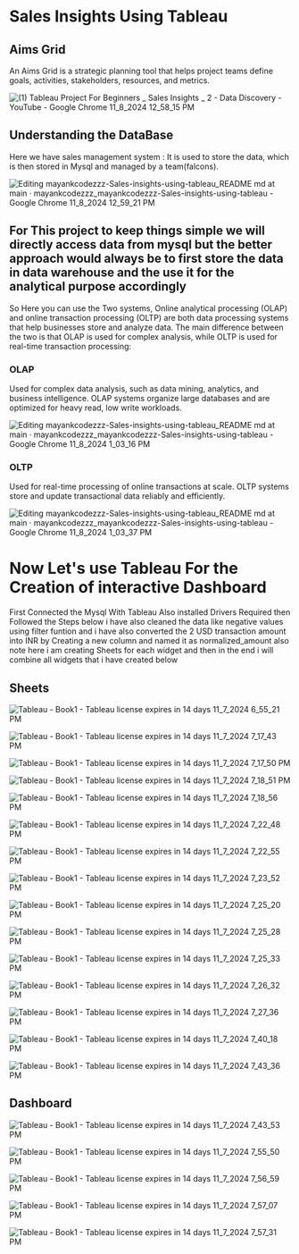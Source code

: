 # Sales Insights Using Tableau

## Aims Grid 
An Aims Grid is a strategic planning tool that helps project teams define goals, activities, stakeholders, resources, and metrics.

![(1) Tableau Project For Beginners _ Sales Insights _ 2 - Data Discovery - YouTube - Google Chrome 11_8_2024 12_58_15 PM](https://github.com/user-attachments/assets/92f64c28-77bf-4203-b4c6-ffe08d886979)

## Understanding the DataBase
Here we have sales management system : It is used to store the data, which is then stored in Mysql and managed by a team(falcons).

![Editing mayankcodezzz-Sales-insights-using-tableau_README md at main · mayankcodezzz_mayankcodezzz-Sales-insights-using-tableau - Google Chrome 11_8_2024 12_59_21 PM](https://github.com/user-attachments/assets/c19324da-9d90-48fb-b0f6-89975c25efac)

## For This project to keep things simple we will directly access data from mysql but the better approach would always be to first store the data in data warehouse and the use it for the analytical purpose accordingly
So Here you can use the Two systems,
Online analytical processing (OLAP) and online transaction processing (OLTP) are both data processing systems that help businesses store and analyze data. The main difference between the two is that OLAP is used for complex analysis, while OLTP is used for real-time transaction processing: 
### OLAP
Used for complex data analysis, such as data mining, analytics, and business intelligence. OLAP systems organize large databases and are optimized for heavy read, low write workloads. 

![Editing mayankcodezzz-Sales-insights-using-tableau_README md at main · mayankcodezzz_mayankcodezzz-Sales-insights-using-tableau - Google Chrome 11_8_2024 1_03_16 PM](https://github.com/user-attachments/assets/4c7c88bf-5026-4dd1-8dcc-c7dc31053d5c)

### OLTP
Used for real-time processing of online transactions at scale. OLTP systems store and update transactional data reliably and efficiently. 

![Editing mayankcodezzz-Sales-insights-using-tableau_README md at main · mayankcodezzz_mayankcodezzz-Sales-insights-using-tableau - Google Chrome 11_8_2024 1_03_37 PM](https://github.com/user-attachments/assets/cf372743-ab7d-43e5-86ba-029b4e5b5e7e)

# Now Let's use Tableau For the Creation of interactive Dashboard
First Connected the Mysql With Tableau Also installed Drivers Required then Followed the Steps below i have also cleaned the data like negative values using filter funtion and i have also converted the 2 USD transaction amount into INR by Creating a new column and named it as normalized_amount also note here i am creating Sheets for each widget and then in the end i will combine all widgets that i have created below

## Sheets

![Tableau - Book1 - Tableau license expires in 14 days 11_7_2024 6_55_21 PM](https://github.com/user-attachments/assets/9184a828-3faa-4bd4-8edd-44959ee27863)

![Tableau - Book1 - Tableau license expires in 14 days 11_7_2024 7_17_43 PM](https://github.com/user-attachments/assets/4a47a7c3-06f4-4af0-9aa9-fc4cccaa9be6)

![Tableau - Book1 - Tableau license expires in 14 days 11_7_2024 7_17_50 PM](https://github.com/user-attachments/assets/99f9b4dc-c0a5-4d17-8812-987feb7ef226)

![Tableau - Book1 - Tableau license expires in 14 days 11_7_2024 7_18_51 PM](https://github.com/user-attachments/assets/9daad465-109c-469e-abeb-0a6fdb43aeba)

![Tableau - Book1 - Tableau license expires in 14 days 11_7_2024 7_18_56 PM](https://github.com/user-attachments/assets/4cf7337f-c593-4a9b-bf74-99c4be1af052)

![Tableau - Book1 - Tableau license expires in 14 days 11_7_2024 7_22_48 PM](https://github.com/user-attachments/assets/7708ffa1-e3a4-4c2d-b897-95809de00be3)

![Tableau - Book1 - Tableau license expires in 14 days 11_7_2024 7_22_55 PM](https://github.com/user-attachments/assets/db3f4fe8-73da-4870-9897-c1738601d665)

![Tableau - Book1 - Tableau license expires in 14 days 11_7_2024 7_23_52 PM](https://github.com/user-attachments/assets/b3e05412-c7a2-4140-ae83-9f081a5209ee)

![Tableau - Book1 - Tableau license expires in 14 days 11_7_2024 7_25_20 PM](https://github.com/user-attachments/assets/578b2cbf-deeb-4d1c-9f54-5c832804f81d)

![Tableau - Book1 - Tableau license expires in 14 days 11_7_2024 7_25_28 PM](https://github.com/user-attachments/assets/6f03a0be-e818-45eb-8249-e1da33990d69)

![Tableau - Book1 - Tableau license expires in 14 days 11_7_2024 7_25_33 PM](https://github.com/user-attachments/assets/7c94023f-089f-419b-b59f-2c183dbe3a8b)

![Tableau - Book1 - Tableau license expires in 14 days 11_7_2024 7_26_32 PM](https://github.com/user-attachments/assets/0e86a3b3-7812-4e40-b980-ca94a522cfb5)

![Tableau - Book1 - Tableau license expires in 14 days 11_7_2024 7_27_36 PM](https://github.com/user-attachments/assets/807f1468-aa46-488a-8a27-1289b3e06c05)

![Tableau - Book1 - Tableau license expires in 14 days 11_7_2024 7_40_18 PM](https://github.com/user-attachments/assets/7607406b-8f67-49ec-8be4-0abe663032b6)

![Tableau - Book1 - Tableau license expires in 14 days 11_7_2024 7_43_36 PM](https://github.com/user-attachments/assets/1ed9a3d8-5ff8-4a7e-918a-f4263571341a)

## Dashboard

![Tableau - Book1 - Tableau license expires in 14 days 11_7_2024 7_43_53 PM](https://github.com/user-attachments/assets/57eddfa1-3fa6-4359-b4ca-8bb8a562532b)

![Tableau - Book1 - Tableau license expires in 14 days 11_7_2024 7_55_50 PM](https://github.com/user-attachments/assets/a368eec3-9cb9-401e-85a9-839aa375232c)

![Tableau - Book1 - Tableau license expires in 14 days 11_7_2024 7_56_59 PM](https://github.com/user-attachments/assets/a7e88380-fb45-400c-9b6b-08379fbd92cf)

![Tableau - Book1 - Tableau license expires in 14 days 11_7_2024 7_57_07 PM](https://github.com/user-attachments/assets/6c481b2b-ee78-4b25-9b80-ce27a7850da9)

![Tableau - Book1 - Tableau license expires in 14 days 11_7_2024 7_57_31 PM](https://github.com/user-attachments/assets/a481dd3e-8df8-4d60-9002-25608c8edf40)

